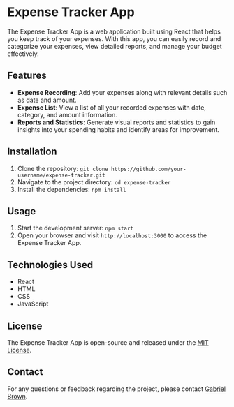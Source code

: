 # Expense Tracker App

The Expense Tracker App is a web application built using React that helps you keep track of your expenses. With this app, you can easily record and categorize your expenses, view detailed reports, and manage your budget effectively.

## Features

- **Expense Recording**: Add your expenses along with relevant details such as date and amount.
- **Expense List**: View a list of all your recorded expenses with date, category, and amount information.
- **Reports and Statistics**: Generate visual reports and statistics to gain insights into your spending habits and identify areas for improvement.

## Installation

1. Clone the repository: `git clone https://github.com/your-username/expense-tracker.git`
2. Navigate to the project directory: `cd expense-tracker`
3. Install the dependencies: `npm install`

## Usage

1. Start the development server: `npm start`
2. Open your browser and visit `http://localhost:3000` to access the Expense Tracker App.

## Technologies Used

- React
- HTML
- CSS
- JavaScript

## License

The Expense Tracker App is open-source and released under the [MIT License](LICENSE).


## Contact

For any questions or feedback regarding the project, please contact [Gabriel Brown](mailto:gabrielbrown.dev@gmail.com).
